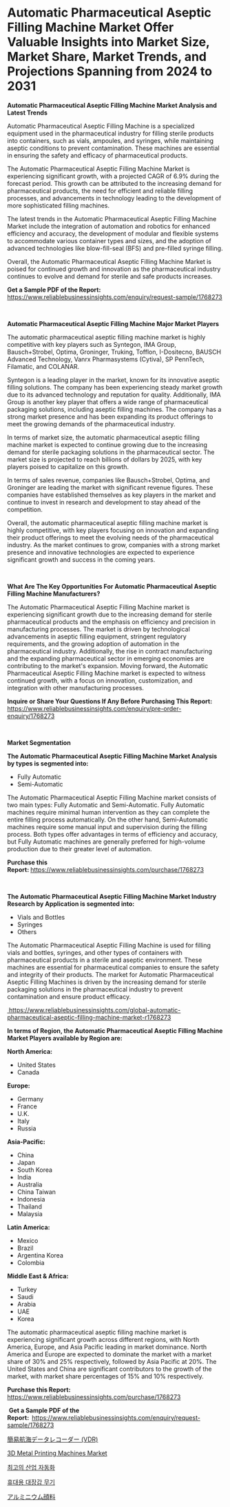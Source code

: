 <p><h1>Automatic Pharmaceutical Aseptic Filling Machine Market Offer Valuable Insights into Market Size, Market Share, Market Trends, and Projections Spanning from 2024 to 2031</h1></p><p><strong>Automatic Pharmaceutical Aseptic Filling Machine Market Analysis and Latest Trends</strong></p>
<p><p>Automatic Pharmaceutical Aseptic Filling Machine is a specialized equipment used in the pharmaceutical industry for filling sterile products into containers, such as vials, ampoules, and syringes, while maintaining aseptic conditions to prevent contamination. These machines are essential in ensuring the safety and efficacy of pharmaceutical products.</p><p>The Automatic Pharmaceutical Aseptic Filling Machine Market is experiencing significant growth, with a projected CAGR of 6.9% during the forecast period. This growth can be attributed to the increasing demand for pharmaceutical products, the need for efficient and reliable filling processes, and advancements in technology leading to the development of more sophisticated filling machines.</p><p>The latest trends in the Automatic Pharmaceutical Aseptic Filling Machine Market include the integration of automation and robotics for enhanced efficiency and accuracy, the development of modular and flexible systems to accommodate various container types and sizes, and the adoption of advanced technologies like blow-fill-seal (BFS) and pre-filled syringe filling.</p><p>Overall, the Automatic Pharmaceutical Aseptic Filling Machine Market is poised for continued growth and innovation as the pharmaceutical industry continues to evolve and demand for sterile and safe products increases.</p></p>
<p><strong>Get a Sample PDF of the Report:&nbsp;</strong> <a href="https://www.reliablebusinessinsights.com/enquiry/request-sample/1768273">https://www.reliablebusinessinsights.com/enquiry/request-sample/1768273</a></p>
<p>&nbsp;</p>
<p><strong>Automatic Pharmaceutical Aseptic Filling Machine Major Market Players</strong></p>
<p><p>The automatic pharmaceutical aseptic filling machine market is highly competitive with key players such as Syntegon, IMA Group, Bausch+Strobel, Optima, Groninger, Truking, Tofflon, I-Dositecno, BAUSCH Advanced Technology, Vanrx Pharmasystems (Cytiva), SP PennTech, Filamatic, and COLANAR.</p><p>Syntegon is a leading player in the market, known for its innovative aseptic filling solutions. The company has been experiencing steady market growth due to its advanced technology and reputation for quality. Additionally, IMA Group is another key player that offers a wide range of pharmaceutical packaging solutions, including aseptic filling machines. The company has a strong market presence and has been expanding its product offerings to meet the growing demands of the pharmaceutical industry.</p><p>In terms of market size, the automatic pharmaceutical aseptic filling machine market is expected to continue growing due to the increasing demand for sterile packaging solutions in the pharmaceutical sector. The market size is projected to reach billions of dollars by 2025, with key players poised to capitalize on this growth.</p><p>In terms of sales revenue, companies like Bausch+Strobel, Optima, and Groninger are leading the market with significant revenue figures. These companies have established themselves as key players in the market and continue to invest in research and development to stay ahead of the competition.</p><p>Overall, the automatic pharmaceutical aseptic filling machine market is highly competitive, with key players focusing on innovation and expanding their product offerings to meet the evolving needs of the pharmaceutical industry. As the market continues to grow, companies with a strong market presence and innovative technologies are expected to experience significant growth and success in the coming years.</p></p>
<p>&nbsp;</p>
<p><strong>What Are The Key Opportunities For Automatic Pharmaceutical Aseptic Filling Machine Manufacturers?</strong></p>
<p><p>The Automatic Pharmaceutical Aseptic Filling Machine market is experiencing significant growth due to the increasing demand for sterile pharmaceutical products and the emphasis on efficiency and precision in manufacturing processes. The market is driven by technological advancements in aseptic filling equipment, stringent regulatory requirements, and the growing adoption of automation in the pharmaceutical industry. Additionally, the rise in contract manufacturing and the expanding pharmaceutical sector in emerging economies are contributing to the market's expansion. Moving forward, the Automatic Pharmaceutical Aseptic Filling Machine market is expected to witness continued growth, with a focus on innovation, customization, and integration with other manufacturing processes.</p></p>
<p><strong>Inquire or Share Your Questions If Any Before Purchasing This Report:</strong> <a href="https://www.reliablebusinessinsights.com/enquiry/pre-order-enquiry/1768273">https://www.reliablebusinessinsights.com/enquiry/pre-order-enquiry/1768273</a></p>
<p>&nbsp;</p>
<p><strong>Market Segmentation</strong></p>
<p><strong>The Automatic Pharmaceutical Aseptic Filling Machine Market Analysis by types is segmented into:</strong></p>
<p><ul><li>Fully Automatic</li><li>Semi-Automatic</li></ul></p>
<p><p>The Automatic Pharmaceutical Aseptic Filling Machine market consists of two main types: Fully Automatic and Semi-Automatic. Fully Automatic machines require minimal human intervention as they can complete the entire filling process automatically. On the other hand, Semi-Automatic machines require some manual input and supervision during the filling process. Both types offer advantages in terms of efficiency and accuracy, but Fully Automatic machines are generally preferred for high-volume production due to their greater level of automation.</p></p>
<p><strong>Purchase this Report:&nbsp;</strong><a href="https://www.reliablebusinessinsights.com/purchase/1768273">https://www.reliablebusinessinsights.com/purchase/1768273</a></p>
<p>&nbsp;</p>
<p><strong>The Automatic Pharmaceutical Aseptic Filling Machine Market Industry Research by Application is segmented into:</strong></p>
<p><ul><li>Vials and Bottles</li><li>Syringes</li><li>Others</li></ul></p>
<p><p>The Automatic Pharmaceutical Aseptic Filling Machine is used for filling vials and bottles, syringes, and other types of containers with pharmaceutical products in a sterile and aseptic environment. These machines are essential for pharmaceutical companies to ensure the safety and integrity of their products. The market for Automatic Pharmaceutical Aseptic Filling Machines is driven by the increasing demand for sterile packaging solutions in the pharmaceutical industry to prevent contamination and ensure product efficacy.</p></p>
<p><a href="https://www.reliablebusinessinsights.com/global-automatic-pharmaceutical-aseptic-filling-machine-market-r1768273">&nbsp;https://www.reliablebusinessinsights.com/global-automatic-pharmaceutical-aseptic-filling-machine-market-r1768273</a></p>
<p><strong>In terms of Region, the Automatic Pharmaceutical Aseptic Filling Machine Market Players available by Region are:</strong></p>
<p>
    <p> <strong> North America: </strong>
        <ul>
            <li>United States</li>
            <li>Canada</li>
        </ul>
        </p> 
    <p> <strong> Europe: </strong>
        <ul>
            <li>Germany</li>
            <li>France</li>
            <li>U.K.</li>
            <li>Italy</li>
            <li>Russia</li>
        </ul>
        </p> 
    <p> <strong> Asia-Pacific: </strong>
        <ul>
            <li>China</li>
            <li>Japan</li>
            <li>South Korea</li>
            <li>India</li>
            <li>Australia</li>
            <li>China Taiwan</li>
            <li>Indonesia</li>
            <li>Thailand</li>
            <li>Malaysia</li>
        </ul>
        </p> 
    <p> <strong> Latin America: </strong>
        <ul>
            <li>Mexico</li>
            <li>Brazil</li>
            <li>Argentina Korea</li>
            <li>Colombia</li>
        </ul>
        </p> 
    <p> <strong> Middle East & Africa: </strong>
        <ul>
            <li>Turkey</li>
            <li>Saudi</li>
            <li>Arabia</li>
            <li>UAE</li>
            <li>Korea</li>
        </ul>
    </p>
    </p>
<p><p>The automatic pharmaceutical aseptic filling machine market is experiencing significant growth across different regions, with North America, Europe, and Asia Pacific leading in market dominance. North America and Europe are expected to dominate the market with a market share of 30% and 25% respectively, followed by Asia Pacific at 20%. The United States and China are significant contributors to the growth of the market, with market share percentages of 15% and 10% respectively.</p></p>
<p><strong>Purchase this Report: </strong><a href="https://www.reliablebusinessinsights.com/purchase/1768273">https://www.reliablebusinessinsights.com/purchase/1768273</a></p>
<p>&nbsp;<strong>Get a Sample PDF of the Report:&nbsp;&nbsp;</strong><a href="https://www.reliablebusinessinsights.com/enquiry/request-sample/1768273">https://www.reliablebusinessinsights.com/enquiry/request-sample/1768273</a></p>
<p><strong></strong></p>
<p><p><a href="https://github.com/marbadji/Market-Research-Report-List-2/blob/main/6131461162953.md">簡易航海データレコーダー (VDR)</a></p><p><a href="https://github.com/abdelrhmankishk22/Market-Research-Report-List-5/blob/main/3d-metal-printing-machines-market.md">3D Metal Printing Machines Market</a></p><p><a href="https://github.com/Elenrrera7685/Market-Research-Report-List-2/blob/main/6600111175397.md">최고의 산업 자동화</a></p><p><a href="https://github.com/sammyUltyylrich9067856/Market-Research-Report-List-2/blob/main/3050482175398.md">휴대용 대장갑 무기</a></p><p><a href="https://github.com/KaydenJohns1964/Market-Research-Report-List-2/blob/main/2977354162954.md">アルミニウム顔料</a></p></p>